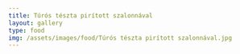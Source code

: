 ```yaml
---
title: Túrós tészta pirított szalonnával
layout: gallery
type: food
img: /assets/images/food/Túrós tészta pirított szalonnával.jpg
---
```

